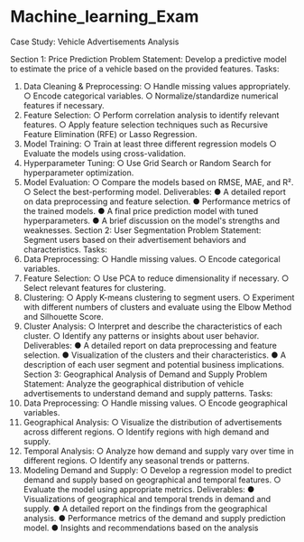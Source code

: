 # Machine_learning_Exam
Case Study: Vehicle Advertisements Analysis

Section 1: Price Prediction
Problem Statement: Develop a predictive model to estimate the price of a vehicle based on the
provided features.
Tasks:
1. Data Cleaning & Preprocessing:
○ Handle missing values appropriately.
○ Encode categorical variables.
○ Normalize/standardize numerical features if necessary.
2. Feature Selection:
○ Perform correlation analysis to identify relevant features.
○ Apply feature selection techniques such as Recursive Feature Elimination (RFE)
or Lasso Regression.
3. Model Training:
○ Train at least three different regression models
○ Evaluate the models using cross-validation.
4. Hyperparameter Tuning:
○ Use Grid Search or Random Search for hyperparameter optimization.
5. Model Evaluation:
○ Compare the models based on RMSE, MAE, and R².
○ Select the best-performing model.
Deliverables:
● A detailed report on data preprocessing and feature selection.
● Performance metrics of the trained models.
● A final price prediction model with tuned hyperparameters.
● A brief discussion on the model's strengths and weaknesses.
Section 2: User Segmentation
Problem Statement: Segment users based on their advertisement behaviors and
characteristics.
Tasks:
1. Data Preprocessing:
○ Handle missing values.
○ Encode categorical variables.
2. Feature Selection:
○ Use PCA to reduce dimensionality if necessary.
○ Select relevant features for clustering.
3. Clustering:
○ Apply K-means clustering to segment users.
○ Experiment with different numbers of clusters and evaluate using the Elbow
Method and Silhouette Score.
4. Cluster Analysis:
○ Interpret and describe the characteristics of each cluster.
○ Identify any patterns or insights about user behavior.
Deliverables:
● A detailed report on data preprocessing and feature selection.
● Visualization of the clusters and their characteristics.
● A description of each user segment and potential business implications.
Section 3: Geographical Analysis of Demand and Supply
Problem Statement: Analyze the geographical distribution of vehicle advertisements to
understand demand and supply patterns.
Tasks:
1. Data Preprocessing:
○ Handle missing values.
○ Encode geographical variables.
2. Geographical Analysis:
○ Visualize the distribution of advertisements across different regions.
○ Identify regions with high demand and supply.
3. Temporal Analysis:
○ Analyze how demand and supply vary over time in different regions.
○ Identify any seasonal trends or patterns.
4. Modeling Demand and Supply:
○ Develop a regression model to predict demand and supply based on
geographical and temporal features.
○ Evaluate the model using appropriate metrics.
Deliverables:
● Visualizations of geographical and temporal trends in demand and supply.
● A detailed report on the findings from the geographical analysis.
● Performance metrics of the demand and supply prediction model.
● Insights and recommendations based on the analysis
